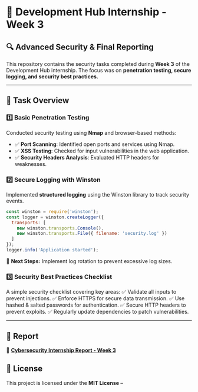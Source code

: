 # 🚀 Development Hub Internship - Week 3

## 🔍 Advanced Security & Final Reporting  
This repository contains the security tasks completed during **Week 3** of the Development Hub internship. The focus was on **penetration testing, secure logging, and security best practices.**

---

## 📌 Task Overview
### 1️⃣ Basic Penetration Testing
Conducted security testing using **Nmap** and browser-based methods:
- ✅ **Port Scanning**: Identified open ports and services using Nmap.
- ✅ **XSS Testing**: Checked for input vulnerabilities in the web application.
- ✅ **Security Headers Analysis**: Evaluated HTTP headers for weaknesses.

### 2️⃣ Secure Logging with Winston
Implemented **structured logging** using the Winston library to track security events.
```javascript
const winston = require('winston');
const logger = winston.createLogger({
  transports: [
    new winston.transports.Console(),
    new winston.transports.File({ filename: 'security.log' })
  ]
});
logger.info('Application started');
```
🔹 **Next Steps:** Implement log rotation to prevent excessive log sizes.

### 3️⃣ Security Best Practices Checklist
A simple security checklist covering key areas:
✅ Validate all inputs to prevent injections.
✅ Enforce HTTPS for secure data transmission.
✅ Use hashed & salted passwords for authentication.
✅ Secure HTTP headers to prevent exploits.
✅ Regularly update dependencies to patch vulnerabilities.

---

## 📂 Report
📌 **[Cybersecurity Internship Report - Week 3](./Cybersecurity_Internship_Report_Week3.docx)**

## 📜 License
This project is licensed under the **MIT License** –

